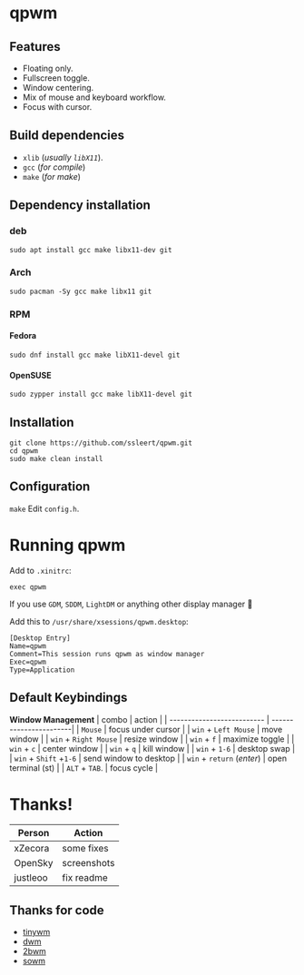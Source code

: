 # qpwm 

## Features
- Floating only.
- Fullscreen toggle.
- Window centering.
- Mix of mouse and keyboard workflow.
- Focus with cursor.

## Build dependencies
- `xlib` (*usually `libX11`*).
- `gcc` (*for compile*)
- `make` (*for make*)

## Dependency installation
### deb
```fish
sudo apt install gcc make libx11-dev git
```
### Arch
```fish
sudo pacman -Sy gcc make libx11 git
```
### RPM
#### Fedora
```fish
sudo dnf install gcc make libX11-devel git
```
#### OpenSUSE
```fish
sudo zypper install gcc make libX11-devel git
```
## Installation
```fish
git clone https://github.com/ssleert/qpwm.git
cd qpwm
sudo make clean install
```

## Configuration
``make``
Edit ``config.h``.

# Running qpwm
Add to `.xinitrc`:
```fish
exec qpwm
```
If you use ``GDM``, ``SDDM``, ``LightDM`` оr anything other display manager 👤

Add this to `/usr/share/xsessions/qpwm.desktop`:
```desktop
[Desktop Entry]
Name=qpwm
Comment=This session runs qpwm as window manager 
Exec=qpwm
Type=Application
```
## Default Keybindings
**Window Management**
| combo                      | action                 |
| -------------------------- | -----------------------|
| `Mouse`                    | focus under cursor     |
| `win` + `Left Mouse`       | move window            |
| `win` + `Right Mouse`      | resize window          |
| `win` + `f`                | maximize toggle        |
| `win` + `c`                | center window          |
| `win` + `q`                | kill window            |
| `win` + `1-6`              | desktop swap           |
| `win` + `Shift` +`1-6`     | send window to desktop |
| `win` + `return` (*enter*) | open terminal (st)     |
| `ALT` + `TAB`.             | focus cycle            |
# Thanks!
| Person          | Action           |
| --------------- | -----------------|
| xZecora         | some fixes       |
| OpenSky         | screenshots      |
| justleoo        | fix readme       |

## Thanks for code
- [tinywm](http://incise.org/tinywm.html)
- [dwm](https://dwm.suckless.org)
- [2bwm](https://github.com/venam/2bwm)
- [sowm](https://github.com/dylanaraps/sowm)
